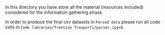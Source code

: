 In this directory you have store all the material (resources included) considered for the information gathering phase

In order to produce the final csv datasets in `Parsed data` please run all code cells in `Code libraries/Trentino Trasporti/parser.ipynb`.
